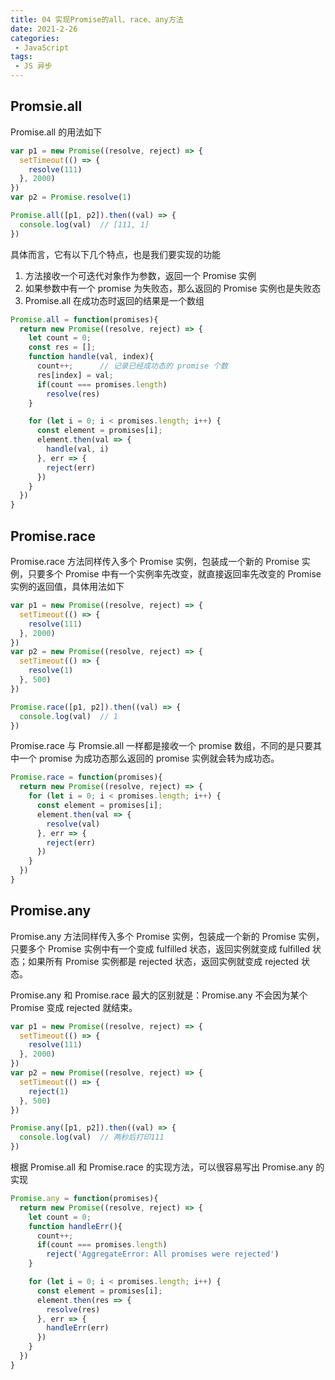 ```yaml
---
title: 04 实现Promise的all、race、any方法
date: 2021-2-26
categories:
 - JavaScript
tags:
 - JS 异步
---
```




## Promsie.all

Promise.all 的用法如下

```js
var p1 = new Promise((resolve, reject) => {
  setTimeout(() => {
    resolve(111)
  }, 2000)
})
var p2 = Promise.resolve(1)

Promise.all([p1, p2]).then((val) => {
  console.log(val)  // [111, 1]
})
```

具体而言，它有以下几个特点，也是我们要实现的功能

1. 方法接收一个可迭代对象作为参数，返回一个 Promise 实例
2. 如果参数中有一个 promise 为失败态，那么返回的 Promise 实例也是失败态
3. Promise.all 在成功态时返回的结果是一个数组

```js
Promise.all = function(promises){
  return new Promise((resolve, reject) => {
    let count = 0;
    const res = [];
    function handle(val, index){
      count++;		// 记录已经成功态的 promise 个数
      res[index] = val;
      if(count === promises.length)
        resolve(res)
    }

    for (let i = 0; i < promises.length; i++) {
      const element = promises[i];
      element.then(val => {
        handle(val, i)
      }, err => {
        reject(err)
      })
    }
  })
}
```



## Promise.race

Promise.race 方法同样传入多个 Promise 实例，包装成一个新的 Promise 实例，只要多个 Promise 中有一个实例率先改变，就直接返回率先改变的 Promise 实例的返回值，具体用法如下

```js
var p1 = new Promise((resolve, reject) => {
  setTimeout(() => {
    resolve(111)
  }, 2000)
})
var p2 = new Promise((resolve, reject) => {
  setTimeout(() => {
    resolve(1)
  }, 500)
})

Promise.race([p1, p2]).then((val) => {
  console.log(val)  // 1
})
```

Promise.race 与 Promsie.all 一样都是接收一个 promise 数组，不同的是只要其中一个 promise 为成功态那么返回的 promise 实例就会转为成功态。

```js
Promise.race = function(promises){
  return new Promise((resolve, reject) => {
    for (let i = 0; i < promises.length; i++) {
      const element = promises[i];
      element.then(val => {
        resolve(val)
      }, err => {
        reject(err)
      })
    }
  })
}
```



## Promise.any

Promise.any 方法同样传入多个 Promise 实例，包装成一个新的 Promise 实例，只要多个 Promise 实例中有一个变成 fulfilled 状态，返回实例就变成 fulfilled 状态；如果所有 Promise 实例都是 rejected 状态，返回实例就变成 rejected 状态。

Promise.any 和 Promise.race 最大的区别就是：Promise.any 不会因为某个 Promise 变成 rejected 就结束。

```js
var p1 = new Promise((resolve, reject) => {
  setTimeout(() => {
    resolve(111)
  }, 2000)
})
var p2 = new Promise((resolve, reject) => {
  setTimeout(() => {
    reject(1)
  }, 500)
})

Promise.any([p1, p2]).then((val) => {
  console.log(val)  // 两秒后打印111
})
```

根据 Promise.all 和 Promise.race 的实现方法，可以很容易写出 Promise.any 的实现

```js
Promise.any = function(promises){
  return new Promise((resolve, reject) => {
    let count = 0;
    function handleErr(){
      count++;
      if(count === promises.length)
        reject('AggregateError: All promises were rejected')
    }

    for (let i = 0; i < promises.length; i++) {
      const element = promises[i];
      element.then(res => {
        resolve(res)
      }, err => {
        handleErr(err)
      })
    }
  })
}
```

